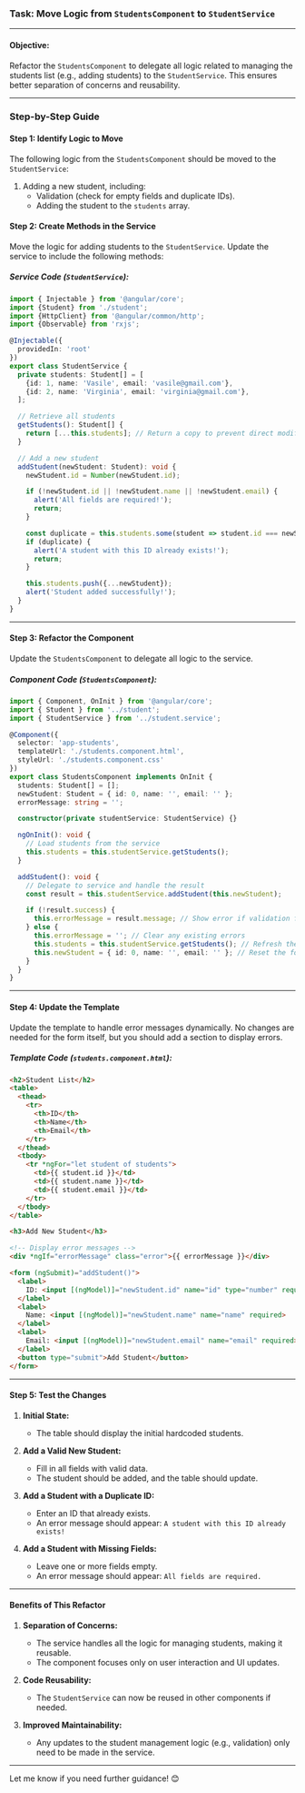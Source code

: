 ### **Task: Move Logic from `StudentsComponent` to `StudentService`**

---

#### **Objective:**
Refactor the `StudentsComponent` to delegate all logic related to managing the students list (e.g., adding students) to the `StudentService`. This ensures better separation of concerns and reusability.

---

### **Step-by-Step Guide**

#### **Step 1: Identify Logic to Move**
The following logic from the `StudentsComponent` should be moved to the `StudentService`:
1. Adding a new student, including:
   - Validation (check for empty fields and duplicate IDs).
   - Adding the student to the `students` array.

#### **Step 2: Create Methods in the Service**
Move the logic for adding students to the `StudentService`. Update the service to include the following methods:

##### **Service Code (`StudentService`):**
```typescript
import { Injectable } from '@angular/core';
import {Student} from './student';
import {HttpClient} from '@angular/common/http';
import {Observable} from 'rxjs';

@Injectable({
  providedIn: 'root'
})
export class StudentService {
  private students: Student[] = [
    {id: 1, name: 'Vasile', email: 'vasile@gmail.com'},
    {id: 2, name: 'Virginia', email: 'virginia@gmail.com'},
  ];

  // Retrieve all students
  getStudents(): Student[] {
    return [...this.students]; // Return a copy to prevent direct modification
  }

  // Add a new student
  addStudent(newStudent: Student): void {
    newStudent.id = Number(newStudent.id);

    if (!newStudent.id || !newStudent.name || !newStudent.email) {
      alert('All fields are required!');
      return;
    }

    const duplicate = this.students.some(student => student.id === newStudent.id);
    if (duplicate) {
      alert('A student with this ID already exists!');
      return;
    }

    this.students.push({...newStudent});
    alert('Student added successfully!');
  }
}
```

---

#### **Step 3: Refactor the Component**
Update the `StudentsComponent` to delegate all logic to the service.

##### **Component Code (`StudentsComponent`):**
```typescript
import { Component, OnInit } from '@angular/core';
import { Student } from '../student';
import { StudentService } from '../student.service';

@Component({
  selector: 'app-students',
  templateUrl: './students.component.html',
  styleUrl: './students.component.css'
})
export class StudentsComponent implements OnInit {
  students: Student[] = [];
  newStudent: Student = { id: 0, name: '', email: '' };
  errorMessage: string = '';

  constructor(private studentService: StudentService) {}

  ngOnInit(): void {
    // Load students from the service
    this.students = this.studentService.getStudents();
  }

  addStudent(): void {
    // Delegate to service and handle the result
    const result = this.studentService.addStudent(this.newStudent);

    if (!result.success) {
      this.errorMessage = result.message; // Show error if validation fails
    } else {
      this.errorMessage = ''; // Clear any existing errors
      this.students = this.studentService.getStudents(); // Refresh the list
      this.newStudent = { id: 0, name: '', email: '' }; // Reset the form
    }
  }
}
```

---

#### **Step 4: Update the Template**
Update the template to handle error messages dynamically. No changes are needed for the form itself, but you should add a section to display errors.

##### **Template Code (`students.component.html`):**
```html
<h2>Student List</h2>
<table>
  <thead>
    <tr>
      <th>ID</th>
      <th>Name</th>
      <th>Email</th>
    </tr>
  </thead>
  <tbody>
    <tr *ngFor="let student of students">
      <td>{{ student.id }}</td>
      <td>{{ student.name }}</td>
      <td>{{ student.email }}</td>
    </tr>
  </tbody>
</table>

<h3>Add New Student</h3>

<!-- Display error messages -->
<div *ngIf="errorMessage" class="error">{{ errorMessage }}</div>

<form (ngSubmit)="addStudent()">
  <label>
    ID: <input [(ngModel)]="newStudent.id" name="id" type="number" required>
  </label>
  <label>
    Name: <input [(ngModel)]="newStudent.name" name="name" required>
  </label>
  <label>
    Email: <input [(ngModel)]="newStudent.email" name="email" required>
  </label>
  <button type="submit">Add Student</button>
</form>
```

---

#### **Step 5: Test the Changes**

1. **Initial State:**
   - The table should display the initial hardcoded students.

2. **Add a Valid New Student:**
   - Fill in all fields with valid data.
   - The student should be added, and the table should update.

3. **Add a Student with a Duplicate ID:**
   - Enter an ID that already exists.
   - An error message should appear: `A student with this ID already exists!`

4. **Add a Student with Missing Fields:**
   - Leave one or more fields empty.
   - An error message should appear: `All fields are required.`

---

#### **Benefits of This Refactor**
1. **Separation of Concerns:**
   - The service handles all the logic for managing students, making it reusable.
   - The component focuses only on user interaction and UI updates.

2. **Code Reusability:**
   - The `StudentService` can now be reused in other components if needed.

3. **Improved Maintainability:**
   - Any updates to the student management logic (e.g., validation) only need to be made in the service.

---

Let me know if you need further guidance! 😊
